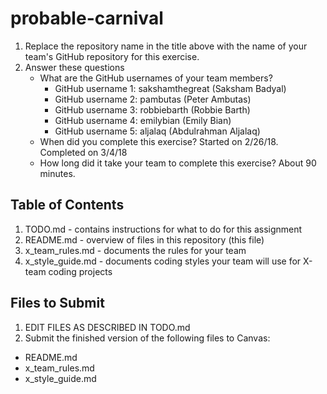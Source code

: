# probable-carnival

1. Replace the repository name in the title above with the name of your team's GitHub repository for this exercise.
2. Answer these questions
   * What are the GitHub usernames of your team members?
       * GitHub username 1: sakshamthegreat (Saksham Badyal)
       * GitHub username 2: pambutas (Peter Ambutas)
       * GitHub username 3: robbiebarth (Robbie Barth)
       * GitHub username 4: emilybian (Emily Bian)
       * GitHub username 5: aljalaq (Abdulrahman Aljalaq)
   * When did you complete this exercise? Started on 2/26/18. Completed on 3/4/18
   * How long did it take your team to complete this exercise? About 90 minutes.

## Table of Contents

1. TODO.md - contains instructions for what to do for this assignment
2. README.md - overview of files in this repository (this file)
3. x_team_rules.md - documents the rules for your team
4. x_style_guide.md - documents coding styles your team will use for X-team coding projects

## Files to Submit

1. EDIT FILES AS DESCRIBED IN TODO.md
2. Submit the finished version of the following files to Canvas:

* README.md
* x_team_rules.md
* x_style_guide.md
